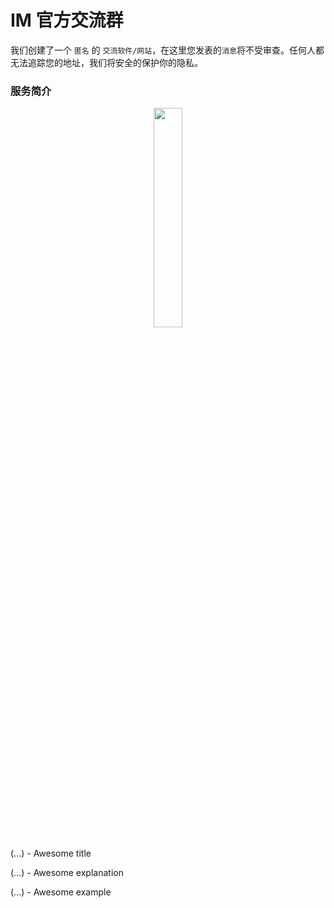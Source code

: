 # <i class="far fa-comments"></i> IM 官方交流群
我们创建了一个 `匿名` 的  `交流软件/网站`，在这里您发表的`消息`将不受审查。任何人都无法追踪您的地址，我们将安全的保护你的隐私。

### <i class="fas fa-atlas"></i> 服务简介

<div align=center>
<a href="https://sm.ms/image/YXMLBgK5Cka7fmp" target="_blank"><img src="https://i.loli.net/2021/08/14/YXMLBgK5Cka7fmp.png" width="30%"></a>
</div>


<!-- panels:start -->
<!-- div:title-panel -->

  (...) - Awesome title

<!-- div:left-panel -->

  (...) - Awesome explanation

<!-- div:right-panel -->


  (...) - Awesome example

<!-- panels:end -->

